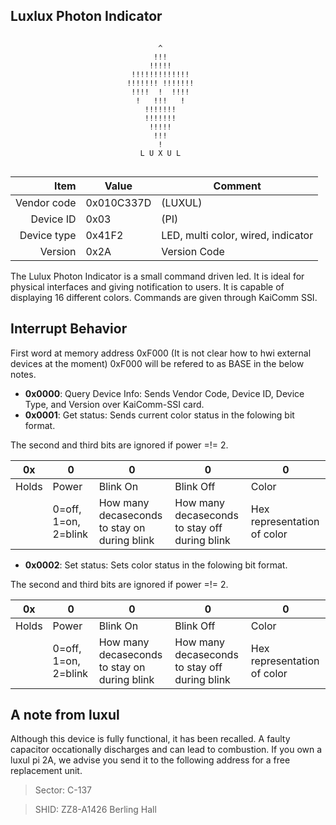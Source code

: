 Luxlux Photon Indicator
----

```

                                 ^                                        
                                !!!                                       
                               !!!!! 
                           !!!!!!!!!!!!!                                  
                          !!!!!!! !!!!!!!                                 
                           !!!!  !  !!!!                                  
                            !   !!!   !                                   
                              !!!!!!!                                      
                              !!!!!!!                                     
                               !!!!!                                      
                                !!!                                       
                                 !          
                             L U X U L
                          
```

|     Item       |   Value    |   Comment
| -------------: | ---------- | ----------------
|    Vendor code | 0x010C337D | (LUXUL)
|      Device ID | 0x03       | (PI) 
|    Device type | 0x41F2     | LED, multi color, wired, indicator
|        Version | 0x2A       | Version Code

The Lulux Photon Indicator is a small command driven led. It is ideal for physical interfaces and giving notification to users. It is capable of displaying 16 different colors. Commands are given through KaiComm SSI.

Interrupt Behavior
----
First word at memory address 0xF000 (It is not clear how to hwi external devices at the moment)
0xF000 will be refered to as BASE in the below notes.
 - **0x0000**: Query Device Info: Sends Vendor Code, Device ID, Device Type, and Version over KaiComm-SSI card.
 - **0x0001**: Get status: Sends current color status in the folowing bit format. 
 
 The second and third bits are ignored if power =!= 2.
 
 
 | 0x     |           0          |               0                              |                0                              |               0             |
 | ------ | -------------------- | -------------------------------------------- | --------------------------------------------- | --------------------------- |
 | Holds  |         Power        |            Blink On                          |            Blink Off                          |             Color           |
 |        | 0=off, 1=on, 2=blink | How many decaseconds to stay on during blink | How many decaseconds to stay off during blink | Hex representation of color |
                                      
 - **0x0002**: Set status: Sets color status in the folowing bit format. 
 
 The second and third bits are ignored if power =!= 2.
 
 
 | 0x     |           0          |               0                              |                0                              |               0             |
 | ------ | -------------------- | -------------------------------------------- | --------------------------------------------- | --------------------------- |
 | Holds  |         Power        |            Blink On                          |            Blink Off                          |             Color           |
 |        | 0=off, 1=on, 2=blink | How many decaseconds to stay on during blink | How many decaseconds to stay off during blink | Hex representation of color |
                                      
                                                                            
A note from luxul
----
Although this device is fully functional, it has been recalled. A faulty capacitor occationally discharges and can lead to combustion. If you own a luxul pi 2A, we advise you send it to the following address for a free replacement unit.
> Sector: C-137

> SHID: ZZ8-A1426 Berling Hall
